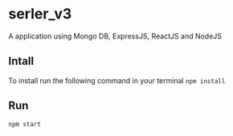 # serler_v3
A application using Mongo DB, ExpressJS, ReactJS and NodeJS

## Intall
To install run the following command in your terminal
```npm install```

## Run
```npm start```
